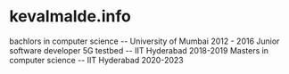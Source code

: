 # kevalmalde.info
bachlors in computer science -- University of Mumbai 2012 - 2016
Junior software developer 5G testbed -- IIT Hyderabad 2018-2019
Masters in computer science -- IIT Hyderabad 2020-2023
